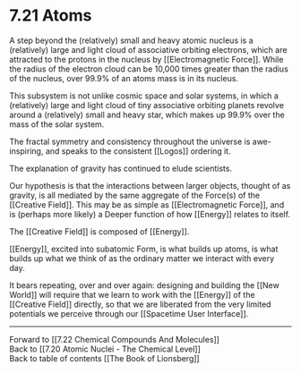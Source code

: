 # 7.21 Atoms

A step beyond the (relatively) small and heavy atomic nucleus is a (relatively) large and light cloud of associative orbiting electrons, which are attracted to the protons in the nucleus by [[Electromagnetic Force]]. While the radius of the electron cloud can be 10,000 times greater than the radius of the nucleus, over 99.9% of an atoms mass is in its nucleus. 

This subsystem is not unlike cosmic space and solar systems, in which a (relatively) large and light cloud of tiny associative orbiting planets revolve around a (relatively) small and heavy star, which makes up 99.9% over the mass of the solar system. 

The fractal symmetry and consistency throughout the universe is awe-inspiring, and speaks to the consistent [[Logos]] ordering it. 

The explanation of gravity has continued to elude scientists. 

Our hypothesis is that the interactions between larger objects, thought of as gravity, is all mediated by the same aggregate of the Force(s) of the [[Creative Field]]. This may be as simple as [[Electromagnetic Force]], and is (perhaps more likely) a Deeper function of how [[Energy]] relates to itself. 

The [[Creative Field]] is composed of [[Energy]]. 

[[Energy]], excited into subatomic Form, is what builds up atoms, is what builds up what we think of as the ordinary matter we interact with every day. 

It bears repeating, over and over again: designing and building the [[New World]] will require that we learn to work with the [[Energy]] of the [[Creative Field]] directly, so that we are liberated from the very limited potentials we perceive through our [[Spacetime User Interface]]. 

___

Forward to [[7.22 Chemical Compounds And Molecules]]                
Back to [[7.20 Atomic Nuclei - The Chemical Level]]                
Back to table of contents [[The Book of Lionsberg]]  

